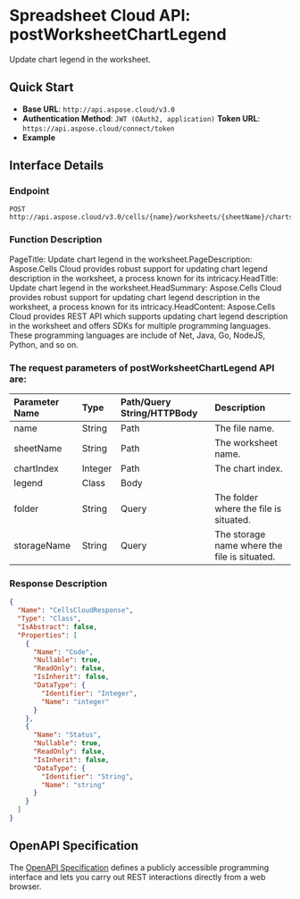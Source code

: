 # **Spreadsheet Cloud API: postWorksheetChartLegend**

Update chart legend in the worksheet. 

## **Quick Start**

- **Base URL**: `http://api.aspose.cloud/v3.0`
- **Authentication Method**: `JWT (OAuth2, application)`  **Token URL**: `https://api.aspose.cloud/connect/token`
- **Example** 
<script src="https://gist.github.com/aspose-cells-cloud-gists/8a5b324fdf3e574dbd747c1a1e24b05d.js?file=Example30_PostWorksheetChartLegend.cs"></script>

## **Interface Details**

### **Endpoint** 

```
POST http://api.aspose.cloud/v3.0/cells/{name}/worksheets/{sheetName}/charts/{chartIndex}/legend
```

### **Function Description**
PageTitle: Update chart legend in the worksheet.PageDescription: Aspose.Cells Cloud provides robust support for updating chart legend description in the worksheet, a process known for its intricacy.HeadTitle: Update chart legend in the worksheet.HeadSummary: Aspose.Cells Cloud provides robust support for updating chart legend description in the worksheet, a process known for its intricacy.HeadContent: Aspose.Cells Cloud provides REST API which supports updating chart legend description in the worksheet and offers SDKs for multiple programming languages. These programming languages are include of Net, Java, Go, NodeJS, Python, and so on.

### The request parameters of **postWorksheetChartLegend** API are: 

| Parameter Name | Type | Path/Query String/HTTPBody | Description | 
| :- | :- | :- |:- | 
|name|String|Path|The file name.|
|sheetName|String|Path|The worksheet name.|
|chartIndex|Integer|Path|The chart index.|
|legend|Class|Body||
|folder|String|Query|The folder where the file is situated.|
|storageName|String|Query|The storage name where the file is situated.|


### **Response Description**
```json
{
  "Name": "CellsCloudResponse",
  "Type": "Class",
  "IsAbstract": false,
  "Properties": [
    {
      "Name": "Code",
      "Nullable": true,
      "ReadOnly": false,
      "IsInherit": false,
      "DataType": {
        "Identifier": "Integer",
        "Name": "integer"
      }
    },
    {
      "Name": "Status",
      "Nullable": true,
      "ReadOnly": false,
      "IsInherit": false,
      "DataType": {
        "Identifier": "String",
        "Name": "string"
      }
    }
  ]
}
```

## OpenAPI Specification

The [OpenAPI Specification](https://reference.aspose.cloud/cells/#/ChartsController/PostWorksheetChartLegend) defines a publicly accessible programming interface and lets you carry out REST interactions directly from a web browser.

